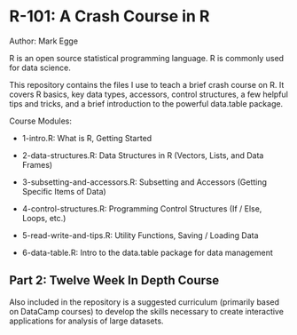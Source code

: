 # R-101: A Crash Course in R

Author: Mark Egge

R is an open source statistical programming language. R is commonly used for data science. 

This repository contains the files I use to teach a brief crash course on R. It covers R basics, key data types, accessors, control structures, a few helpful tips and tricks, and a brief introduction to the powerful data.table package.

Course Modules:

* 1-intro.R: What is R, Getting Started

* 2-data-structures.R: Data Structures in R (Vectors, Lists, and Data Frames)

* 3-subsetting-and-accessors.R: Subsetting and Accessors (Getting Specific Items of Data)

* 4-control-structures.R: Programming Control Structures (If / Else, Loops, etc.)

* 5-read-write-and-tips.R: Utility Functions, Saving / Loading Data

* 6-data-table.R: Intro to the data.table package for data management


## Part 2: Twelve Week In Depth Course

Also included in the repository is a suggested curriculum (primarily based on DataCamp courses) to develop the skills necessary to create interactive applications for analysis of large datasets.